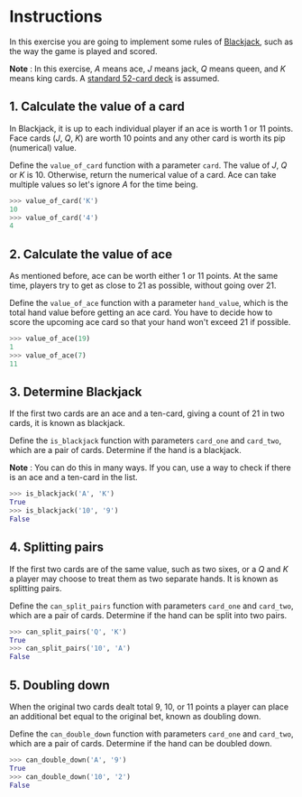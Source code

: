 # Instructions

In this exercise you are going to implement some rules of [Blackjack][blackjack],
such as the way the game is played and scored.

**Note** : In this exercise, _A_ means ace, _J_ means jack, _Q_ means queen, and _K_ means king cards.
A [standard 52-card deck][standard_deck] is assumed.

## 1. Calculate the value of a card

In Blackjack, it is up to each individual player if an ace is worth 1 or 11 points.
Face cards (_J_, _Q_, _K_) are worth 10 points and any other card is worth its pip (numerical) value.

Define the `value_of_card` function with a parameter `card`.
The value of _J_, _Q_ or _K_ is 10.
Otherwise, return the numerical value of a card.
Ace can take multiple values so let's ignore _A_ for the time being.

```python
>>> value_of_card('K')
10
>>> value_of_card('4')
4
```

## 2. Calculate the value of ace

As mentioned before, ace can be worth either 1 or 11 points.
At the same time, players try to get as close to 21 as possible, without going over 21.

Define the `value_of_ace` function with a parameter `hand_value`,
which is the total hand value before getting an ace card.
You have to decide how to score the upcoming ace card so that your hand won't exceed 21 if possible.

```python
>>> value_of_ace(19)
1
>>> value_of_ace(7)
11
```

## 3. Determine Blackjack

If the first two cards are an ace and a ten-card, giving a count of 21 in two cards, it is known as blackjack.

Define the `is_blackjack` function with parameters `card_one` and `card_two`, which are a pair of cards.
Determine if the hand is a blackjack.

**Note** : You can do this in many ways. If you can, use a way to check if there is an ace and a ten-card in the list.

```python
>>> is_blackjack('A', 'K')
True
>>> is_blackjack('10', '9')
False
```

## 4. Splitting pairs

If the first two cards are of the same value,
such as two sixes, or a _Q_ and _K_ a player may choose to treat them as two separate hands.
It is known as splitting pairs.

Define the `can_split_pairs` function with parameters `card_one` and `card_two`, which are a pair of cards.
Determine if the hand can be split into two pairs.
```python
>>> can_split_pairs('Q', 'K')
True
>>> can_split_pairs('10', 'A')
False
```

## 5. Doubling down

When the original two cards dealt total 9, 10, or 11 points
a player can place an additional bet equal to the original bet, known as doubling down.

Define the `can_double_down` function with parameters `card_one` and `card_two`, which are a pair of cards.
Determine if the hand can be doubled down.
```python
>>> can_double_down('A', '9')
True
>>> can_double_down('10', '2')
False
```

[blackjack]: https://en.wikipedia.org/wiki/Blackjack
[standard_deck]: https://en.wikipedia.org/wiki/Standard_52-card_deck
